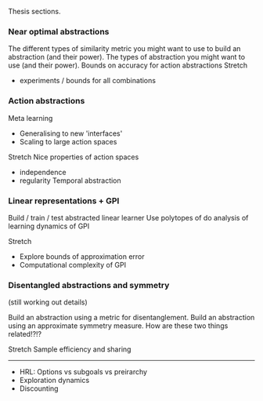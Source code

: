 Thesis sections.

### Near optimal abstractions
The different types of similarity metric you might want to use to build an abstraction (and their power).
The types of abstraction you might want to use (and their power).
Bounds on accuracy for action abstractions
Stretch
- experiments / bounds for all combinations

### Action abstractions
Meta learning
- Generalising to new 'interfaces'
- Scaling to large action spaces

Stretch
Nice properties of action spaces
- independence
- regularity
Temporal abstraction

### Linear representations + GPI
Build / train / test abstracted linear learner
Use polytopes of do analysis of learning dynamics of GPI

Stretch
- Explore bounds of approximation error
- Computational complexity of GPI

### Disentangled abstractions and symmetry
(still working out details)

Build an abstraction using a metric for disentanglement.
Build an abstraction using an approximate symmetry measure.
How are these two things related!?!?

Stretch
Sample efficiency and sharing


***

- HRL: Options vs subgoals vs preirarchy
- Exploration dynamics
- Discounting
